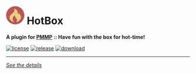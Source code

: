 # <img src="./assets/icon/index.svg" height="50" width="50"> HotBox  
__A plugin for [PMMP](https://pmmp.io) :: Have fun with the box for hot-time!__  
  
[![license](https://img.shields.io/github/license/PresentKim/HotBox-PMMP.svg?label=License)](./LICENSE)
[![release](https://img.shields.io/github/release/PresentKim/HotBox-PMMP.svg?label=Release)](../../releases/latest)
[![download](https://img.shields.io/github/downloads/PresentKim/HotBox-PMMP/total.svg?label=Download)](../../releases/latest)
  
*****
  
[*See the details*](../../wiki)  
